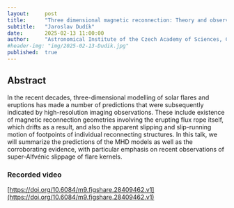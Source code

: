```yaml
---
layout:     post
title:      "Three dimensional magnetic reconnection: Theory and observations"
subtitle:   "Jaroslav Dudík"
date:       2025-02-13 11:00:00
author:     "Astronomical Institute of the Czech Academy of Sciences, Czech Republic"
#header-img: "img/2025-02-13-Dudik.jpg"
published:  true
---
```


## Abstract
In the recent decades, three-dimensional modelling of solar flares and eruptions has made a number of predictions that were subsequently indicated by high-resolution imaging observations. These include existence of magnetic reconnection geometries involving the erupting flux rope itself, which drifts as a result, and also the apparent slipping and slip-running motion of footpoints of individual reconnecting structures. In this talk, we will summarize the predictions of the MHD models as well as the corroborating evidence, with particular emphasis on recent observations of super-Alfvénic slippage of flare kernels.

### Recorded video
[https://doi.org/10.6084/m9.figshare.28409462.v1](https://doi.org/10.6084/m9.figshare.28409462.v1)
